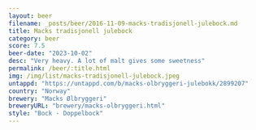 ```yaml
---
layout: beer
filename: _posts/beer/2016-11-09-macks-tradisjonell-julebock.md
title: Macks tradisjonell julebock
category: beer
score: 7.5
beer-date: "2023-10-02"
desc: "Very heavy. A lot of malt gives some sweetness"
permalink: /beer/:title.html
img: /img/list/macks-tradisjonell-julebock.jpeg
untappd: "https://untappd.com/b/macks-olbryggeri-julebokk/2899207"
country: "Norway"
brewery: "Macks Ølbryggeri"
breweryURL: "brewery/macks-olbryggeri.html"
style: "Bock - Doppelbock"
---
```

